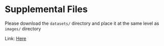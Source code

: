 # Supplemental Files
Please download the `datasets/` directory and place it at the same level as `images/` directory

Link: [Here](https://drive.google.com/drive/folders/1lvw4JFVSwd_KGcZ8NbSQquqO7sbDNVFB?usp=sharing)
